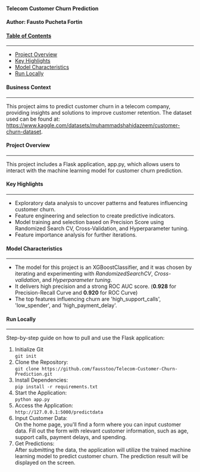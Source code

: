 #### **Telecom Customer Churn Prediction**
#### Author: **Fausto Pucheta Fortin**

#### <ins>**Table of Contents**</ins>
***
- [Project Overview](#Project-Overview)
- [Key Highlights](#Key-Highlights)
- [Model Characteristics](#Model-Characteristics)
- [Run Locally](#Run-Locally)

#### **Business Context**
***
This project aims to predict customer churn in a telecom company, providing insights and solutions to improve customer retention. The dataset used can be found at: https://www.kaggle.com/datasets/muhammadshahidazeem/customer-churn-dataset. 

#### **Project Overview**
***
This project includes a Flask application, app.py, which allows users to interact with the machine learning model for customer churn prediction.

#### **Key Highlights**
***
- Exploratory data analysis to uncover patterns and features influencing customer churn.
- Feature engineering and selection to create predictive indicators.
- Model training and selection based on Precision Score using Randomized Search CV, Cross-Validation, and Hyperparameter tuning.
- Feature importance analysis for further iterations.

#### **Model Characteristics**
***
- The model for this project is an XGBoostClassifier, and it was chosen by iterating and experimenting with *RandomizedSearchCV*, *Cross-validation*, and *Hyperparameter tuning*.
- It delivers high precision and a strong ROC AUC score. (**0.928** for Precision-Recall Curve and **0.920** for ROC Curve)
- The top features influencing churn are 'high_support_calls', 'low_spender', and 'high_payment_delay'.

#### **Run Locally**
***
Step-by-step guide on how to pull and use the Flask application: 
1. Initialize Git \
   ```git init```
3. Clone the Repository: \
```git clone https://github.com/fausstoo/Telecom-Customer-Churn-Prediction.git```
4. Install Dependencies: \
```pip install -r requirements.txt```
5. Start the Application: \
```python app.py```
6. Access the Application: \
```http://127.0.0.1:5000/predictdata```
7. Input Customer Data: \
On the home page, you'll find a form where you can input customer data. Fill out the form with relevant customer information, such as age, support calls, payment delays, and spending.
8. Get Predictions: \
After submitting the data, the application will utilize the trained machine learning model to predict customer churn. The prediction result will be displayed on the screen.
